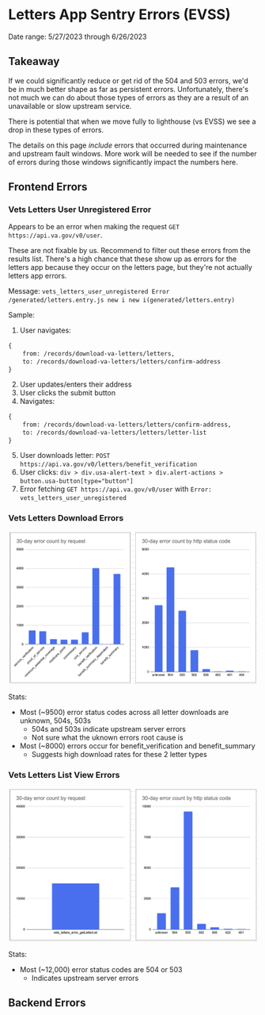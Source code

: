 # Letters App Sentry Errors (EVSS)

Date range: 5/27/2023 through 6/26/2023

## Takeaway
If we could significantly reduce or get rid of the 504 and 503 errors, we'd be in much better shape
as far as persistent errors. Unfortunately, there's not much we can do about those types of errors
as they are a result of an unavailable or slow upstream service.

There is potential that when we move fully to lighthouse (vs EVSS) we see a drop in these types of
errors.

The details on this page *include* errors that occurred during maintenance and upstream fault
windows. More work will be needed to see if the number of errors during those windows significantly
impact the numbers here.

## Frontend Errors

### Vets Letters User Unregistered Error
Appears to be an error when making the request `GET https://api.va.gov/v0/user`.

These are not fixable by us. Recommend to filter out these errors from the results list. There's a
high chance that these show up as errors for the letters app because they occur on the letters page,
but they're not actually letters app errors.

Message: `vets_letters_user_unregistered Error /generated/letters.entry.js new i new i(generated/letters.entry)`

Sample:
1. User navigates:
```
{
    from: /records/download-va-letters/letters, 
    to: /records/download-va-letters/letters/confirm-address
}
```
2. User updates/enters their address
3. User clicks the submit button
4. Navigates:
```
{
    from: /records/download-va-letters/letters/confirm-address,
    to: /records/download-va-letters/letters/letter-list
}
```
5. User downloads letter: `POST https://api.va.gov/v0/letters/benefit_verification`
6. User clicks: `div > div.usa-alert-text > div.alert-actions > button.usa-button[type="button"]`
7. Error fetching `GET https://api.va.gov/v0/user` with `Error: vets_letters_user_unregistered`

### Vets Letters Download Errors
![2 graphs showing a breakdown of errors in the letters app by letter type and http status code](./letter-download-errors.png)

Stats:
- Most (~9500) error status codes across all letter downloads are unknown, 504s, 503s
  - 504s and 503s indicate upstream server errors
  - Not sure what the uknown errors root cause is
- Most (~8000) errors occur for benefit_verification and benefit_summary
  - Suggests high download rates for these 2 letter types

### Vets Letters List View Errors
![2 graphs showing a breakdown of errors in the letters app by status code for only letters list view errors](./letters-list-errors.png)

Stats:
- Most (~12,000) error status codes are 504 or 503
  - Indicates upstream server errors


## Backend Errors
